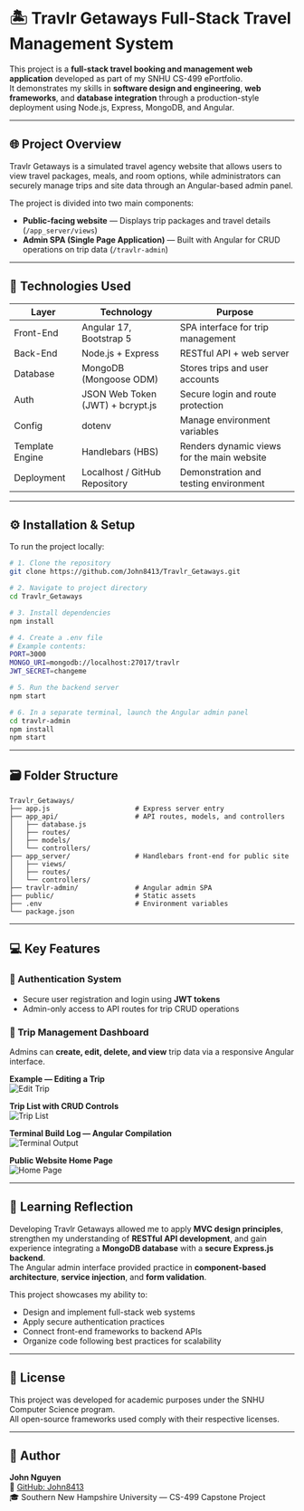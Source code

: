 # 🏝️ Travlr Getaways Full-Stack Travel Management System

This project is a **full-stack travel booking and management web application** developed as part of my SNHU CS-499 ePortfolio.  
It demonstrates my skills in **software design and engineering**, **web frameworks**, and **database integration** through a production-style deployment using Node.js, Express, MongoDB, and Angular.

---

## 🌐 Project Overview

Travlr Getaways is a simulated travel agency website that allows users to view travel packages, meals, and room options, while administrators can securely manage trips and site data through an Angular-based admin panel.

The project is divided into two main components:
- **Public-facing website** — Displays trip packages and travel details (`/app_server/views`)
- **Admin SPA (Single Page Application)** — Built with Angular for CRUD operations on trip data (`/travlr-admin`)

---

## 🧩 Technologies Used

| Layer | Technology | Purpose |
|-------|-------------|----------|
| Front-End | Angular 17, Bootstrap 5 | SPA interface for trip management |
| Back-End | Node.js + Express | RESTful API + web server |
| Database | MongoDB (Mongoose ODM) | Stores trips and user accounts |
| Auth | JSON Web Token (JWT) + bcrypt.js | Secure login and route protection |
| Config | dotenv | Manage environment variables |
| Template Engine | Handlebars (HBS) | Renders dynamic views for the main website |
| Deployment | Localhost / GitHub Repository | Demonstration and testing environment |

---

## ⚙️ Installation & Setup

To run the project locally:

```bash
# 1. Clone the repository
git clone https://github.com/John8413/Travlr_Getaways.git

# 2. Navigate to project directory
cd Travlr_Getaways

# 3. Install dependencies
npm install

# 4. Create a .env file
# Example contents:
PORT=3000
MONGO_URI=mongodb://localhost:27017/travlr
JWT_SECRET=changeme

# 5. Run the backend server
npm start

# 6. In a separate terminal, launch the Angular admin panel
cd travlr-admin
npm install
npm start
```

---

## 🗃️ Folder Structure

```
Travlr_Getaways/
├── app.js                     # Express server entry
├── app_api/                   # API routes, models, and controllers
│   ├── database.js
│   ├── routes/
│   ├── models/
│   └── controllers/
├── app_server/                # Handlebars front-end for public site
│   ├── views/
│   ├── routes/
│   └── controllers/
├── travlr-admin/              # Angular admin SPA
├── public/                    # Static assets
├── .env                       # Environment variables
└── package.json
```

---

## 💻 Key Features

### 🔐 Authentication System
- Secure user registration and login using **JWT tokens**
- Admin-only access to API routes for trip CRUD operations

### 🧭 Trip Management Dashboard
Admins can **create, edit, delete, and view** trip data via a responsive Angular interface.

**Example — Editing a Trip**  
![Edit Trip](https://raw.githubusercontent.com/John8413/John_Nguyen_ePortfolio/main/docs/screenshots/Screenshot%202025-08-09%20210119.png)

**Trip List with CRUD Controls**  
![Trip List](https://raw.githubusercontent.com/John8413/John_Nguyen_ePortfolio/main/docs/screenshots/Screenshot%202025-08-09%20210226.png)

**Terminal Build Log — Angular Compilation**  
![Terminal Output](https://raw.githubusercontent.com/John8413/John_Nguyen_ePortfolio/main/docs/screenshots/Screenshot%202025-08-09%20210254.png)

**Public Website Home Page**  
![Home Page](https://raw.githubusercontent.com/John8413/John_Nguyen_ePortfolio/main/docs/screenshots/Screenshot%202025-10-19%20145451.png)

---

## 🧠 Learning Reflection

Developing Travlr Getaways allowed me to apply **MVC design principles**, strengthen my understanding of **RESTful API development**, and gain experience integrating a **MongoDB database** with a **secure Express.js backend**.  
The Angular admin interface provided practice in **component-based architecture**, **service injection**, and **form validation**.

This project showcases my ability to:
- Design and implement full-stack web systems
- Apply secure authentication practices
- Connect front-end frameworks to backend APIs
- Organize code following best practices for scalability

---

## 🧾 License
This project was developed for academic purposes under the SNHU Computer Science program.  
All open-source frameworks used comply with their respective licenses.

---

## 👤 Author
**John Nguyen**  
📧 [GitHub: John8413](https://github.com/John8413)  
🎓 Southern New Hampshire University — CS-499 Capstone Project
